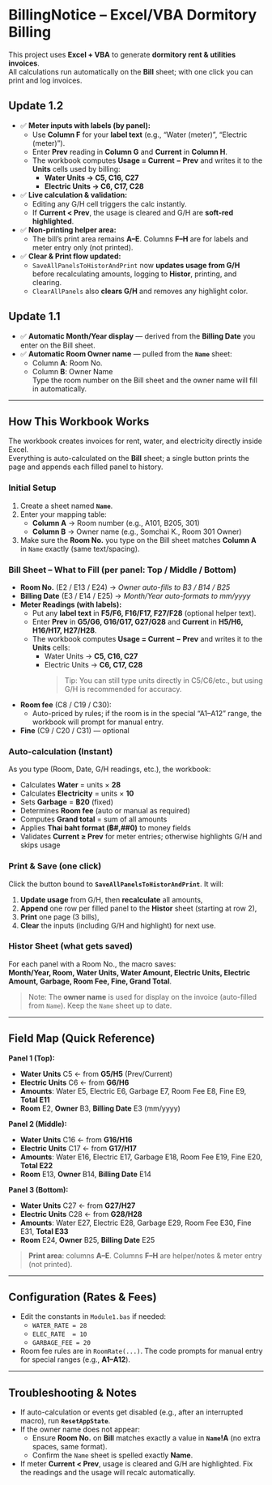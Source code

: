 # BillingNotice – Excel/VBA Dormitory Billing

This project uses **Excel + VBA** to generate **dormitory rent & utilities invoices**.  
All calculations run automatically on the **Bill** sheet; with one click you can print and log invoices.

## Update 1.2

- ✅ **Meter inputs with labels (by panel):**
  - Use **Column F** for your **label text** (e.g., “Water (meter)”, “Electric (meter)”).
  - Enter **Prev** reading in **Column G** and **Current** in **Column H**.
  - The workbook computes **Usage = Current − Prev** and writes it to the **Units** cells used by billing:
    - **Water Units → C5, C16, C27**
    - **Electric Units → C6, C17, C28**
- ✅ **Live calculation & validation:**
  - Editing any G/H cell triggers the calc instantly.
  - If **Current < Prev**, the usage is cleared and G/H are **soft-red highlighted**.
- ✅ **Non-printing helper area:**
  - The bill’s print area remains **A–E**. Columns **F–H** are for labels and meter entry only (not printed).
- ✅ **Clear & Print flow updated:**
  - `SaveAllPanelsToHistorAndPrint` now **updates usage from G/H** before recalculating amounts, logging to **Histor**, printing, and clearing.
  - `ClearAllPanels` also **clears G/H** and removes any highlight color.

## Update 1.1

- ✅ **Automatic Month/Year display** — derived from the **Billing Date** you enter on the Bill sheet.
- ✅ **Automatic Room Owner name** — pulled from the **`Name`** sheet:
  - Column **A**: Room No.
  - Column **B**: Owner Name  
    Type the room number on the Bill sheet and the owner name will fill in automatically.

---

## How This Workbook Works

The workbook creates invoices for rent, water, and electricity directly inside Excel.  
Everything is auto-calculated on the **Bill** sheet; a single button prints the page and appends each filled panel to history.

### Initial Setup

1. Create a sheet named **`Name`**.
2. Enter your mapping table:
   - **Column A** → Room number (e.g., A101, B205, 301)
   - **Column B** → Owner name (e.g., Somchai K., Room 301 Owner)
3. Make sure the **Room No.** you type on the Bill sheet matches **Column A** in `Name` exactly (same text/spacing).

### Bill Sheet – What to Fill (per panel: Top / Middle / Bottom)

- **Room No.** (E2 / E13 / E24) → _Owner auto-fills to B3 / B14 / B25_
- **Billing Date** (E3 / E14 / E25) → _Month/Year auto-formats to mm/yyyy_
- **Meter Readings (with labels):**
  - Put any **label text** in **F5/F6, F16/F17, F27/F28** (optional helper text).
  - Enter **Prev** in **G5/G6, G16/G17, G27/G28** and **Current** in **H5/H6, H16/H17, H27/H28**.
  - The workbook computes **Usage = Current − Prev** and writes it to the **Units** cells:
    - Water Units → **C5, C16, C27**
    - Electric Units → **C6, C17, C28**
      > Tip: You can still type units directly in C5/C6/etc., but using G/H is recommended for accuracy.
- **Room fee** (C8 / C19 / C30):
  - Auto-priced by rules; if the room is in the special “A1–A12” range, the workbook will prompt for manual entry.
- **Fine** (C9 / C20 / C31) — optional

### Auto-calculation (Instant)

As you type (Room, Date, G/H readings, etc.), the workbook:

- Calculates **Water** = units × **28**
- Calculates **Electricity** = units × **10**
- Sets **Garbage** = **฿20** (fixed)
- Determines **Room fee** (auto or manual as required)
- Computes **Grand total** = sum of all amounts
- Applies **Thai baht format (฿#,##0)** to money fields
- Validates **Current ≥ Prev** for meter entries; otherwise highlights G/H and skips usage

### Print & Save (one click)

Click the button bound to **`SaveAllPanelsToHistorAndPrint`**. It will:

1. **Update usage** from G/H, then **recalculate** all amounts,
2. **Append** one row per filled panel to the **Histor** sheet (starting at row 2),
3. **Print** one page (3 bills),
4. **Clear** the inputs (including G/H and highlight) for next use.

### Histor Sheet (what gets saved)

For each panel with a Room No., the macro saves:  
**Month/Year, Room, Water Units, Water Amount, Electric Units, Electric Amount, Garbage, Room Fee, Fine, Grand Total**.

> Note: The **owner name** is used for display on the invoice (auto-filled from `Name`). Keep the `Name` sheet up to date.

---

## Field Map (Quick Reference)

**Panel 1 (Top):**

- **Water Units** C5 ← from **G5/H5** (Prev/Current)
- **Electric Units** C6 ← from **G6/H6**
- **Amounts**: Water E5, Electric E6, Garbage E7, Room Fee E8, Fine E9, **Total E11**
- **Room** E2, **Owner** B3, **Billing Date** E3 (mm/yyyy)

**Panel 2 (Middle):**

- **Water Units** C16 ← from **G16/H16**
- **Electric Units** C17 ← from **G17/H17**
- **Amounts**: Water E16, Electric E17, Garbage E18, Room Fee E19, Fine E20, **Total E22**
- **Room** E13, **Owner** B14, **Billing Date** E14

**Panel 3 (Bottom):**

- **Water Units** C27 ← from **G27/H27**
- **Electric Units** C28 ← from **G28/H28**
- **Amounts**: Water E27, Electric E28, Garbage E29, Room Fee E30, Fine E31, **Total E33**
- **Room** E24, **Owner** B25, **Billing Date** E25

> **Print area**: columns **A–E**. Columns **F–H** are helper/notes & meter entry (not printed).

---

## Configuration (Rates & Fees)

- Edit the constants in `Module1.bas` if needed:
  - `WATER_RATE = 28`
  - `ELEC_RATE  = 10`
  - `GARBAGE_FEE = 20`
- Room fee rules are in `RoomRate(...)`. The code prompts for manual entry for special ranges (e.g., **A1–A12**).

---

## Troubleshooting & Notes

- If auto-calculation or events get disabled (e.g., after an interrupted macro), run **`ResetAppState`**.
- If the owner name does not appear:
  - Ensure **Room No.** on **Bill** matches exactly a value in **`Name`!A** (no extra spaces, same format).
  - Confirm the `Name` sheet is spelled exactly **Name**.
- If meter **Current < Prev**, usage is cleared and G/H are highlighted. Fix the readings and the usage will recalc automatically.
